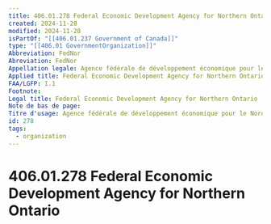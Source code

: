 ```yaml
---
title: 406.01.278 Federal Economic Development Agency for Northern Ontario
created: 2024-11-28
modified: 2024-11-28
isPartOf: "[[406.01.237 Government of Canada]]"
type: "[[406.01 GovernmentOrganization]]"
Abbreviation: FedNor
Abreviation: FedNor
Appellation legale: Agence fédérale de développement économique pour le Nord de l'Ontario
Applied title: Federal Economic Development Agency for Northern Ontario
FAA/LGFP: I.1
Footnote: 
Legal title: Federal Economic Development Agency for Northern Ontario
Note de bas de page: 
Titre d'usage: Agence fédérale de développement économique pour le Nord de l'Ontario
id: 278
tags:
  - organization
---
```

# 406.01.278 Federal Economic Development Agency for Northern Ontario
